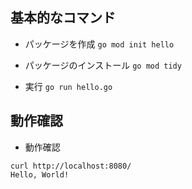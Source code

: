 ## 基本的なコマンド
* パッケージを作成
```go mod init hello```

* パッケージのインストール
```go mod tidy```

* 実行
```go run hello.go```

## 動作確認
* 動作確認
```
curl http://localhost:8080/
Hello, World!
```